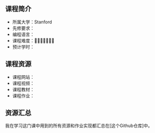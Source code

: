 ## 课程简介
- 所属大学：Stanford
- 先修要求：
- 编程语言：
- 课程难度：🌟🌟🌟🌟🌟🌟🌟
- 预计学时：

## 课程资源
- 课程网站：
- 课程视频：
- 课程教材：
- 课程作业：

## 资源汇总
我在学习这门课中用到的所有资源和作业实现都汇总在[这个Github仓库]中。